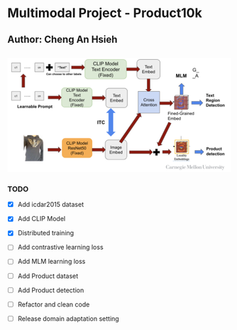 # Multimodal Project - Product10k
## Author: Cheng An Hsieh
## ![Method Architecture](image.png)

### TODO
- [x] Add icdar2015 dataset
- [x] Add CLIP Model
- [x] Distributed training
- [ ] Add contrastive learning loss
- [ ] Add MLM learning loss
- [ ] Add Product dataset
- [ ] Add Product detection
- [ ] Refactor and clean code
- [ ] Release domain adaptation setting

